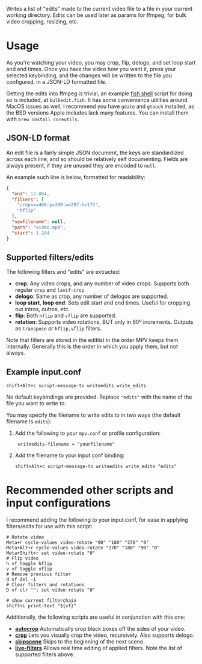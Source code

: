 Writes a list of "edits" made to the current video file to a file in your current working directory. Edits can be used later as params for ffmpeg, for bulk video cropping, resizing, etc.

# Usage
As you're watching your video, you may crop, flip, delogo, and set loop start and end times. Once you have the video how you want it, press your selected keybinding, and the changes will be written to the file you configured, in a JSON-LD formatted file.

Getting the edits into ffmpeg is trivial, an example [fish shell](https://fishshell.com/) script for doing so is included, at `bulkedit.fish`. It has some convenience utilities around MacOS issues as well; I recommend you have `gdate` and `gtouch` installed, as the BSD versions Apple includes lack many features. You can install them with `brew install coreutils`.


## JSON-LD format
An edit file is a fairly simple JSON document, the keys are standardized across each line, and so should be relatively self documenting. Fields are always present, if they are unused they are encoded to `null`.

An example such line is below, formatted for readability:
```json
{
  "end": 12.084,
  "filters": [
    "crop=x=468:y=300:w=297:h=175",
    "hflip"
  ],
  "newFilename": null,
  "path": "video.mp4",
  "start": 1.204
}
```

## Supported filters/edits
The following filters and "edits" are extracted:
+ **crop**: Any video crops, and any number of video crops. Supports both regular `crop` and `lavif-crop`
+ **delogo**: Same as crop, any number of delogos are supported.
+ **loop start**, **loop end**: Sets edit start and end times. Useful for cropping out intros, outros, etc.
+ **flip**: Both `hflip` and `vflip` are supported.
+ **rotation**: Supports video rotations, BUT only in 90º increments. Outputs as `transpose` _or_ `hflip,vflip` filters.

Note that filters are stored in the editlist in the order MPV keeps them internally. Generally this is the order in which you apply them, but not always.

## Example input.conf
```
shift+Alt+c script-message-to writeedits write_edits
```
No default keybindings are provided. Replace `"edits"` with the name of the file you want to write to.

You may specify the filename to write edits to in two ways (the default filename is `edits`):

1. Add the following to your `mpv.conf` or profile configuration:
   ```
    writeedits-filename = "yourfilename"
   ```
2. Add the filename to your input conf binding:
   ```
   shift+Alt+c script-message-to writeedits write_edits "edits"
   ```


# Recommended other scripts and input configurations
I recommend adding the following to your input.conf, for ease in applying filters/edits for use with this script:
```
# Rotate video
Meta+r cycle-values video-rotate "90" "180" "270" "0"
Meta+Alt+r cycle-values video-rotate "270" "180" "90" "0"
Meta+Shift+r set video-rotate "0"
# Flip video
h vf toggle hflip
v vf toggle vflip
# Remove previous filter
d vf del -1
# Clear filters and rotations
D vf clr ""; set video-rotate "0"

# show current filterchain
shift+i print-text "${vf}"
```

Additionally, the following scripts are useful in conjunction with this one:
+ **[autocrop](https://github.com/mpv-player/mpv/blob/master/TOOLS/lua/autocrop.lua)** Automatically crop black boxes off the sides of your video.
+ **[crop](https://github.com/occivink/mpv-scripts#croplua)** Lets you visually crop the video, recursively. Also supports delogo.
+ **[skipscene](https://github.com/paradox460/mpv-scripts/tree/master/skipsegment)** Skips to the beginning of the next scene.
+ **[live-filters](https://github.com/hdb/mpv-live-filters)** Allows real time editing of applied filters. Note the list of supported filters above.
